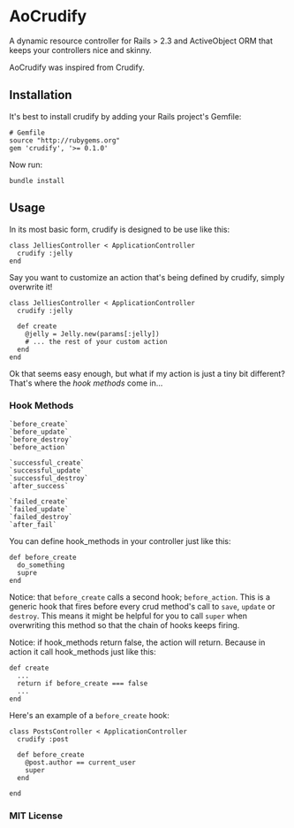 AoCrudify
=======

A dynamic resource controller for Rails > 2.3 and ActiveObject ORM that keeps your controllers nice and skinny.

AoCrudify was inspired from Crudify.


Installation
------------

It's best to install crudify by adding your Rails project's Gemfile:

    # Gemfile
    source "http://rubygems.org"
    gem 'crudify', '>= 0.1.0'

Now run:

    bundle install


Usage
-----

In its most basic form, crudify is designed to be use like this:

    class JelliesController < ApplicationController
      crudify :jelly
    end


Say you want to customize an action that's being defined by crudify, simply overwrite it!

    class JelliesController < ApplicationController
      crudify :jelly

      def create
        @jelly = Jelly.new(params[:jelly])
        # ... the rest of your custom action
      end
    end


Ok that seems easy enough, but what if my action is just a tiny bit different? That's where the _hook methods_ come in...

### Hook Methods

    `before_create`
    `before_update`
    `before_destroy`
    `before_action`

    `successful_create`
    `successful_update`
    `successful_destroy`
    `after_success`

    `failed_create`
    `failed_update`
    `failed_destroy`
    `after_fail`

You can define hook_methods in your controller just like this:

    def before_create
      do_something
      supre
    end

Notice: that `before_create` calls a second hook; `before_action`. This is a generic hook that fires before every crud method's call to `save`, `update` or `destroy`. This means it might be helpful for you to call `super` when overwriting this method so that the chain of hooks keeps firing.

Notice: if hook_methods return false, the action will return. Because in action it call hook_methods just like this:

    def create
      ...
      return if before_create === false
      ...
    end

Here's an example of a `before_create` hook:

    class PostsController < ApplicationController
      crudify :post

      def before_create
        @post.author == current_user
        super
      end

    end

### MIT License
